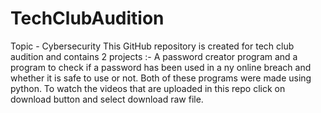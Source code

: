 # TechClubAudition
Topic - Cybersecurity
This GitHub repository is created for tech club audition and contains 2 projects :- A password creator program and a program to check if a password has been used in a ny online breach and whether it is safe to use or not.
Both of these programs were made using python.
To watch the videos that are uploaded in this repo click on download button and select download raw file.
